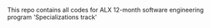 This repo contains all codes for ALX 12-month software engineering program 'Specializations track' 
